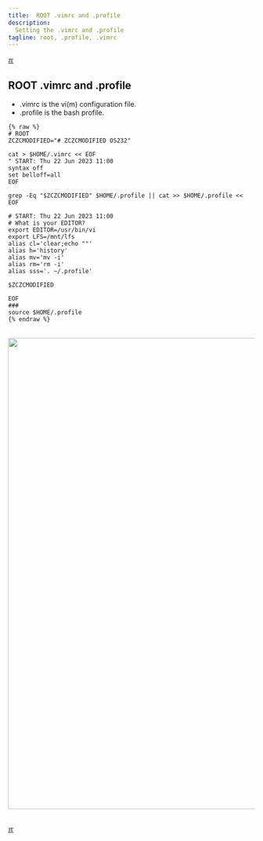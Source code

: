 ```yaml
---
title:  ROOT .vimrc and .profile
description:
  Setting the .vimrc and .profile
tagline: root, .profile, .vimrc
---
```


[&#x213C;](#idxXXX)<br id="idx00">

## ROOT .vimrc and .profile

* .vimrc is the vi(m) configuration file.
* .profile is the bash profile.

```
{% raw %}
# ROOT
ZCZCMODIFIED="# ZCZCMODIFIED OS232"

cat > $HOME/.vimrc << EOF
" START: Thu 22 Jun 2023 11:00
syntax off
set belloff=all
EOF

grep -Eq "$ZCZCMODIFIED" $HOME/.profile || cat >> $HOME/.profile << EOF

# START: Thu 22 Jun 2023 11:00
# What is your EDITOR?
export EDITOR=/usr/bin/vi
export LFS=/mnt/lfs
alias cl='clear;echo ""'
alias h='history'
alias mv='mv -i'
alias rm='rm -i'
alias sss='. ~/.profile'

$ZCZCMODIFIED

EOF
###
source $HOME/.profile
{% endraw %}
```

<br>
<img src="{{ site.baseurl }}/assets/images/dospA-31.jpg" style="width:960px;">
<br><br>

[&#x213C;](#)<br id="idxXXX">

